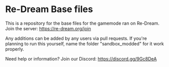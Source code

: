# Re-Dream Base files
This is a repository for the base files for the gamemode ran on Re-Dream.
Join the server: https://re-dream.org/join

Any additions can be added by any users via pull requests.
If you're planning to run this yourself, name the folder "sandbox_modded" for it work properly.

Need help or information? Join our Discord: https://discord.gg/9Gc8DeA
